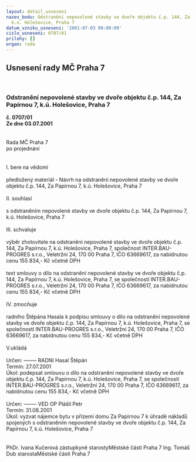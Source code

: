 ```yaml
---
layout: detail_usneseni
nazev_bodu: Odstranění nepovolené stavby ve dvoře objektu č.p. 144, Za Papírnou 7,
  k.ú. Holešovice, Praha 7
datum_vzniku_usneseni: '2001-07-03 00:00:00'
cislo_usneseni: 0707/01
prilohy: []
organ: rada
---
```

<div id="ucUsn_pList" class="usn">
	<span><h2>Usnesení rady MČ Praha 7 </h2>
<br></span><div class="standBody">
<span><h3>Odstranění nepovolené stavby ve dvoře objektu č.p. 144, Za Papírnou 7, k.ú. Holešovice, Praha 7</h3></span><div class="center">
		<strong>č. 0707/01</strong><br>
	</div>
<div class="center">
		<strong>Ze dne 03.07.2001</strong><br><br>
	</div>
<br>Rada MČ Praha 7<br>po projednání<br><br><br>I.	bere na vědomí<br><br> předložený materiál - Návrh na odstranění nepovolené stavby ve dvoře objektu č.p. 144, Za Papírnou 7, k.ú. Holešovice, Praha 7<br><br>II.	souhlasí <br><br>s odstraněním nepovolené stavby ve dvoře objektu č.p. 144, Za Papírnou 7, k.ú. Holešovice, Praha 7<br><br>III.	schvaluje <br><br>výběr  zhotovitele na odstranění nepovolené stavby ve dvoře objektu č.p. 144, Za Papírnou 7, k.ú. Holešovice, Praha 7, společnost INTER.BAU-PROGRES s.r.o., Veletržní 24, 170 00 Praha 7, IČO 63669617, za nabídnutou cenu 155 834,- Kč včetně DPH <br><br>text smlouvy o dílo na odstranění nepovolené stavby ve dvoře objektu č.p. 144, Za Papírnou 7, k.ú. Holešovice, Praha 7, se společností  INTER.BAU-PROGRES s.r.o., Veletržní 24, 170 00 Praha 7, IČO 63669617, za nabídnutou cenu 155 834,- Kč včetně DPH<br><br>IV.	zmocňuje <br><br>radního Štěpána Hasala k podpisu smlouvy o dílo na odstranění nepovolené stavby ve dvoře objektu č.p. 144, Za Papírnou 7, k.ú. Holešovice, Praha 7, se společností  INTER.BAU-PROGRES s.r.o., Veletržní 24, 170 00 Praha 7, IČO 63669617, za nabídnutou cenu 155 834,- Kč včetně DPH<br><br>V.ukládá <br><br> Určen:	–––––	RADNI Hasal Štěpán<br>Termín: 27.07.2001<br>Úkol:	podepsat smlouvu o dílo na odstranění nepovolené stavby ve dvoře objektu č.p. 144, Za Papírnou 7, k.ú. Holešovice, Praha 7, se společností  INTER.BAU-PROGRES s.r.o., Veletržní 24, 170 00 Praha 7, IČO 63669617, za nabídnutou cenu 155 834,- Kč včetně DPH<br> <br> Určen:	–––––	VED OP Plášil Petr<br>Termín: 31.08.2001<br>Úkol:	vyzvat nájemce bytu v přízemí domu Za Papírnou 7 k úhradě nákladů spojených s odstraněním nepovolené stavby ve dvoře objektu č.p. 144, Za Papírnou 7, k.ú. Holešovice, Praha 7<br> <br> 	<br>PhDr. Ivana Kučerová zástupkyně starostyMěstské části Praha 7	Ing. Tomáš Dub starostaMěstské části Praha 7<br>	<br><br>
</div>
</div>